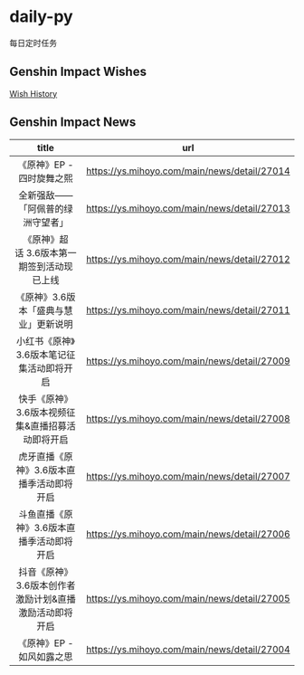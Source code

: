 # daily-py
每日定时任务


## Genshin Impact Wishes
[Wish History](./genshin_impact_wish.md)


## Genshin Impact News

| title | url |
|:---:|:---:|
| 《原神》EP - 四时旋舞之熙 | https://ys.mihoyo.com/main/news/detail/27014 |
| 全新强敌——「阿佩普的绿洲守望者」 | https://ys.mihoyo.com/main/news/detail/27013 |
| 《原神》超话 3.6版本第一期签到活动现已上线 | https://ys.mihoyo.com/main/news/detail/27012 |
| 《原神》3.6版本「盛典与慧业」更新说明 | https://ys.mihoyo.com/main/news/detail/27011 |
| 小红书《原神》3.6版本笔记征集活动即将开启 | https://ys.mihoyo.com/main/news/detail/27009 |
| 快手《原神》3.6版本视频征集&amp;直播招募活动即将开启 | https://ys.mihoyo.com/main/news/detail/27008 |
| 虎牙直播《原神》3.6版本直播季活动即将开启 | https://ys.mihoyo.com/main/news/detail/27007 |
| 斗鱼直播《原神》3.6版本直播季活动即将开启 | https://ys.mihoyo.com/main/news/detail/27006 |
| 抖音《原神》3.6版本创作者激励计划&amp;直播激励活动即将开启 | https://ys.mihoyo.com/main/news/detail/27005 |
| 《原神》EP - 如风如露之思 | https://ys.mihoyo.com/main/news/detail/27004 |

